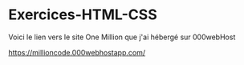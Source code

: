 # Exercices-HTML-CSS

Voici le lien vers le site One Million que j'ai hébergé sur 000webHost

https://millioncode.000webhostapp.com/
